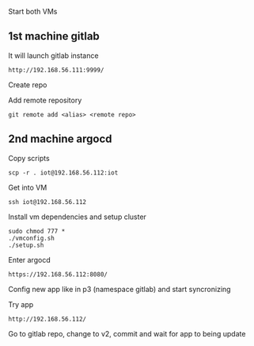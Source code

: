 Start both VMs

## 1st machine gitlab

It will launch gitlab instance

    http://192.168.56.111:9999/

Create repo

Add remote repository 

    git remote add <alias> <remote repo>

## 2nd machine argocd

Copy scripts 
    
    scp -r . iot@192.168.56.112:iot

Get into VM

    ssh iot@192.168.56.112

Install vm dependencies and setup cluster

    sudo chmod 777 *
    ./vmconfig.sh
    ./setup.sh

Enter argocd

    https://192.168.56.112:8080/
    

Config new app like in p3 (namespace gitlab) and start syncronizing

Try app

    http://192.168.56.112/

Go to gitlab repo, change to v2, commit and wait for app to being update




